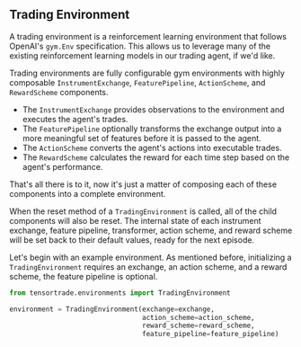 ## Trading Environment

A trading environment is a reinforcement learning environment that follows OpenAI's `gym.Env` specification. This allows us to leverage many of the existing reinforcement learning models in our trading agent, if we'd like.

Trading environments are fully configurable gym environments with highly composable `InstrumentExchange`, `FeaturePipeline`, `ActionScheme`, and `RewardScheme` components.

- The `InstrumentExchange` provides observations to the environment and executes the agent's trades.
- The `FeaturePipeline` optionally transforms the exchange output into a more meaningful set of features before it is passed to the agent.
- The `ActionScheme` converts the agent's actions into executable trades.
- The `RewardScheme` calculates the reward for each time step based on the agent's performance.

That's all there is to it, now it's just a matter of composing each of these components into a complete environment.

When the reset method of a `TradingEnvironment` is called, all of the child components will also be reset. The internal state of each instrument exchange, feature pipeline, transformer, action scheme, and reward scheme will be set back to their default values, ready for the next episode.

Let's begin with an example environment. As mentioned before, initializing a `TradingEnvironment` requires an exchange, an action scheme, and a reward scheme, the feature pipeline is optional.

```python
from tensortrade.environments import TradingEnvironment

environment = TradingEnvironment(exchange=exchange,
                                 action_scheme=action_scheme,
                                 reward_scheme=reward_scheme,
                                 feature_pipeline=feature_pipeline)
```
